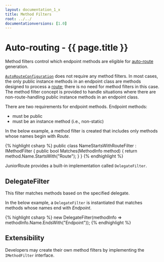 ```yaml
---
layout: documentation_1_x
title: Method Filters
root: ../../
documentationversions: [1.0]
---
```

Auto-routing - {{ page.title }}
=
Method filters control which endpoint methods are eligible for [auto-route](auto_routing.html) generation.

[```AutoRouteConfiguration```](autorouteconfiguration.html) does not require any method filters. In most cases, the only public instance methods in an endpoint class are methods designed to process a [route](routes.html); there is no need for method filters in this case. The method filter concept is provided to handle situations where there are non-route-handling public instance methods in an endpoint class.

There are two requirements for endpoint methods. Endpoint methods:
* must be public
* must be an instance method (i.e., non-static)

In the below example, a method filter is created that includes only methods whose names begin with *Route*.

{% highlight csharp %}
public class NameStartsWithRouteFilter : IMethodFilter
{
  public bool Matches(MethodInfo method)
  {
    return method.Name.StartsWith("Route");
  }
}
{% endhighlight %}

JuniorRoute provides a built-in implementation called ```DelegateFilter```.

DelegateFilter
-
This filter matches methods based on the specified delegate.

In the below example, a ```DelegateFilter``` is instantiated that matches methods whose names end with *Endpoint*.

{% highlight csharp %}
new DelegateFilter(methodInfo => methodInfo.Name.EndsWith("Endpoint"));
{% endhighlight %}

Extensibility
-
Developers may create their own method filters by implementing the ```IMethodFilter``` interface.